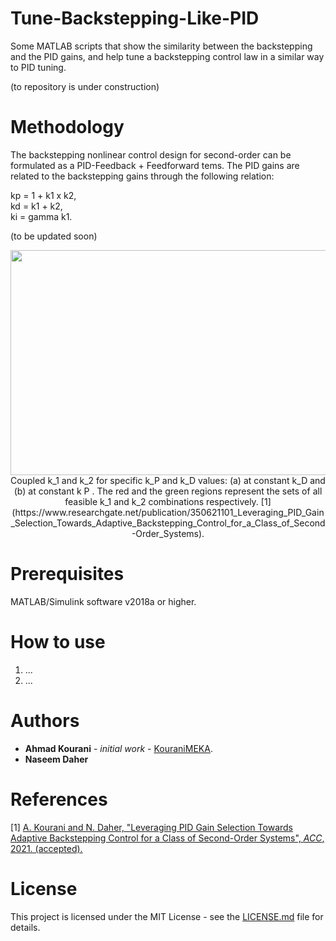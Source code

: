 # Tune-Backstepping-Like-PID
Some MATLAB scripts that show the similarity between the backstepping and the PID gains, and help tune a backstepping control law in a similar way to PID tuning.

(to repository is under construction)

# Methodology
The backstepping nonlinear control design for second-order can be formulated as a PID-Feedback + Feedforward tems. The PID gains are related to the backstepping gains through the following relation:

kp = 1 + k1 x k2, <br />
kd = k1 + k2, <br />
ki = gamma k1. <br /> 

(to be updated soon)

<p align="center">
  <img src="https://github.com/KouraniMEKA/Tune-Backstepping-Like-PID/blob/main/figures/k12_from_kpd.JPG" width="640" height="360" >
  <br />
  Coupled k_1 and k_2 for specific k_P and k_D values: (a) at constant k_D and (b) at constant k P . The red and the green regions represent the sets
of all feasible k_1 and k_2 combinations respectively. [1] (https://www.researchgate.net/publication/350621101_Leveraging_PID_Gain_Selection_Towards_Adaptive_Backstepping_Control_for_a_Class_of_Second-Order_Systems).
</p>


# Prerequisites
MATLAB/Simulink software v2018a or higher.

# How to use
1. ... <br />
2. ... <br />


# Authors
* **Ahmad Kourani** - *initial work* - [KouraniMEKA](https://github.com/KouraniMEKA).
* **Naseem Daher**

# References
[1] [A. Kourani and N. Daher, "Leveraging PID Gain Selection Towards Adaptive Backstepping Control for a Class of Second-Order Systems", _ACC_, 2021. (accepted).](https://www.researchgate.net/publication/350621101_Leveraging_PID_Gain_Selection_Towards_Adaptive_Backstepping_Control_for_a_Class_of_Second-Order_Systems)

# License
This project is licensed under the MIT License - see the [LICENSE.md](https://github.com/KouraniMEKA/Active-Pneumatic-Damper-Adaptive-Control/blob/master/LICENSE) file for details.
 

